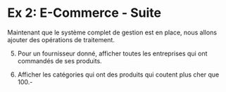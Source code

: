 Ex 2: E-Commerce - Suite
========================

Maintenant que le système complet de gestion est en place, nous allons ajouter des opérations de traitement.

5. Pour un fournisseur donné, afficher toutes les entreprises qui ont commandés de ses produits.

6. Afficher les catégories qui ont des produits qui coutent plus cher que 100.-
